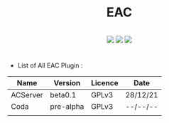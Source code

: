 <div align="center">
  <h1>EAC</h1>
</div>

<!-- README.md by Holia -->

<div align="center">
  <br>
  <img src="https://img.shields.io/badge/Version-beta0.1-red">
  <img src="https://img.shields.io/badge/licence-GPLv3-green">
  <img src="https://img.shields.io/badge/Discord-ef3NBraXQv-blue">
  <h1></h1>
</div>

- List of All EAC Plugin : 

| Name | Version | Licence | Date |
|------|---------|---------|------|
| ACServer | beta0.1 | GPLv3 | 28/12/21 |
| Coda | pre-alpha | GPLv3 | --/--/-- |
|      |         |         |      |
